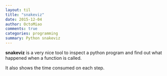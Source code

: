 ```yaml
---
layout: til
title: "snakeviz"
date: 2015-12-04
author: OctoMiao
comments: true
categories: programming
summary: Python snakeviz
---
```


**snakeviz** is a very nice tool to inspect a python program and find out what happened when a function is called.

It also shows the time consumed on each step.
